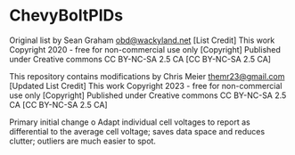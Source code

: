 # ChevyBoltPIDs

Original list by Sean Graham obd@wackyland.net	[List Credit]
This work Copyright 2020 - free for non-commercial use only	[Copyright]
Published under Creative commons CC BY-NC-SA 2.5 CA	[CC BY-NC-SA 2.5 CA]

This repository contains modifications by Chris Meier themr23@gmail.com [Updated List Credit]
This work Copyright 2023 - free for non-commercial use only	[Copyright]
Published under Creative commons CC BY-NC-SA 2.5 CA	[CC BY-NC-SA 2.5 CA]

Primary initial change
o Adapt individual cell voltages to report as differential to the average cell voltage; saves data space and reduces clutter; outliers are much easier to spot.
